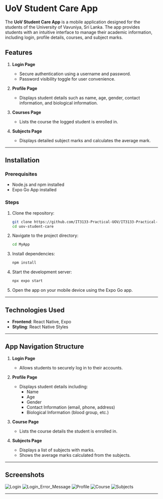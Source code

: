 # UoV Student Care App

The **UoV Student Care App** is a mobile application designed for the students of the University of Vavuniya, Sri Lanka. The app provides students with an intuitive interface to manage their academic information, including login, profile details, courses, and subject marks.

## Features

1. **Login Page**
   - Secure authentication using a username and password.
   - Password visibility toggle for user convenience.

2. **Profile Page**
   - Displays student details such as name, age, gender, contact information, and biological information.

3. **Courses Page**
   - Lists the course the logged student is enrolled in.

4. **Subjects Page**
   - Displays detailed subject marks and calculates the average mark.

---

## Installation

### Prerequisites
- Node.js and npm installed
- Expo Go App installed

### Steps
1. Clone the repository:
   ```bash
   git clone https://github.com/IT3133-Practical-UOV/IT3133-Practical-UOV-IT3133_Assignment_03.git
   cd uov-student-care
   ```
2. Navigate to the project directory:
    ```bash
    cd MyApp
    ```
3. Install dependencies:
   ```bash
   npm install
   ```
4. Start the development server:
   ```bash
   npx expo start
   ```
5. Open the app on your mobile device using the Expo Go app.

---

## Technologies Used

- **Frontend**: React Native, Expo
- **Styling**: React Native Styles

---

## App Navigation Structure

1. **Login Page**
   - Allows students to securely log in to their accounts.

2. **Profile Page**
   - Displays student details including:
     - Name
     - Age
     - Gender
     - Contact Information (email, phone, address)
     - Biological Information (blood group, etc.)

3. **Course Page**
   - Lists the course details the student is enrolled in.

4. **Subjects Page**
   - Displays a list of subjects with marks.
   - Shows the average marks calculated from the subjects.

---
## Screenshots

![Login](https://github.com/user-attachments/assets/4df97513-96b1-481f-8e18-1c2ba3acb7d7)
![Login_Error_Message](https://github.com/user-attachments/assets/6f0cad7f-6ea7-4eda-87ad-faf243b1669e)
![Profile](https://github.com/user-attachments/assets/8b537912-7ea7-494b-956f-48865c3cb587)
![Course](https://github.com/user-attachments/assets/84f295c1-1407-40f7-bfbd-ff5f5ae36d0c)
![Subjects](https://github.com/user-attachments/assets/7b73074e-2e5a-4384-bcbc-c22b75b52c62)


---

